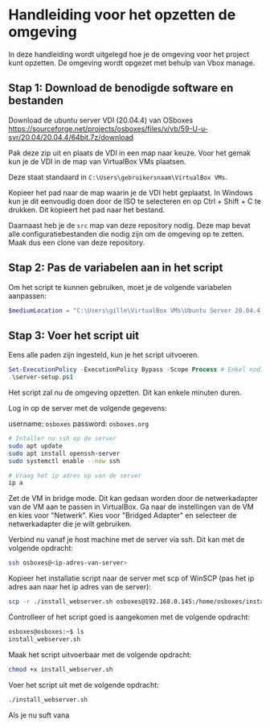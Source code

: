 # Handleiding voor het opzetten de omgeving

In deze handleiding wordt uitgelegd hoe je de omgeving voor het project kunt opzetten. De omgeving wordt opgezet met behulp van Vbox manage.

## Stap 1: Download de benodigde software en bestanden

Download de ubuntu server VDI (20.04.4) van OSboxes <https://sourceforge.net/projects/osboxes/files/v/vb/59-U-u-svr/20.04/20.04.4/64bit.7z/download>

Pak deze zip uit en plaats de VDI in een map naar keuze. Voor het gemak kun je de VDI in de map van VirtualBox VMs plaatsen.

Deze staat standaard in `C:\Users\gebruikersnaam\VirtualBox VMs`.

Kopieer het pad naar de map waarin je de VDI hebt geplaatst. In Windows kun je dit eenvoudig doen door de ISO te selecteren en op Ctrl + Shift + C te drukken. Dit kopieert het pad naar het bestand.

Daarnaast heb je de `src` map van deze repository nodig. Deze map bevat alle configuratiebestanden die nodig zijn om de omgeving op te zetten. Maak dus een clone van deze repository.

## Stap 2: Pas de variabelen aan in het script

Om het script te kunnen gebruiken, moet je de volgende variabelen aanpassen:

```powershell
$mediumLocation = "C:\Users\gille\VirtualBox VMs\Ubuntu Server 20.04.4 (64bit).vdi"  # Pad waar de virtuele schijf wordt opgeslagen
```

## Stap 3: Voer het script uit

Eens alle paden zijn ingesteld, kun je het script uitvoeren.

```powershell
Set-ExecutionPolicy -ExecutionPolicy Bypass -Scope Process # Enkel nodig als je een beveiligingsfout krijgt
.\server-setup.ps1
```

Het script zal nu de omgeving opzetten. Dit kan enkele minuten duren.

Log in op de server met de volgende gegevens:

username: `osboxes`
password: `osboxes.org`

```bash
# Intaller nu ssh op de server
sudo apt update
sudo apt install openssh-server
sudo systemctl enable --now ssh

# Vraag het ip adres op van de server
ip a
```

Zet de VM in bridge mode. Dit kan gedaan worden door de netwerkadapter van de VM aan te passen in VirtualBox. Ga naar de instellingen van de VM en kies voor "Netwerk". Kies voor "Bridged Adapter" en selecteer de netwerkadapter die je wilt gebruiken.

Verbind nu vanaf je host machine met de server via ssh. Dit kan met de volgende opdracht:

```bash
ssh osboxes@<ip-adres-van-server>
```

Kopieer het installatie script naar de server met scp of WinSCP (pas het ip adres aan naar het ip adres van de server):

```bash
scp -r ./install_webserver.sh osboxes@192.168.0.145:/home/osboxes/install_webserver.sh
```

Controlleer of het script goed is aangekomen met de volgende opdracht:

```bash
osboxes@osboxes:~$ ls
install_webserver.sh
```

Maak het script uitvoerbaar met de volgende opdracht:

```bash
chmod +x install_webserver.sh
```

Voer het script uit met de volgende opdracht:

```bash
./install_webserver.sh
```

Als je nu suft vana